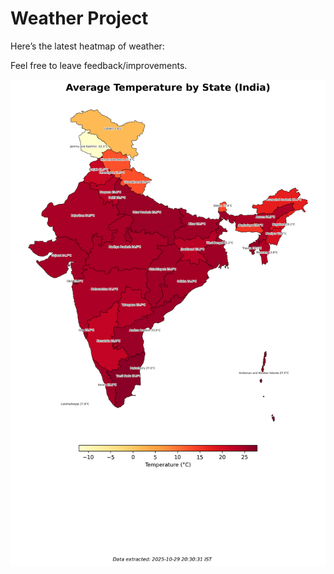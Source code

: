 # Weather Project

Here’s the latest heatmap of weather:

Feel free to leave feedback/improvements.

![India Heatmap](docs/assets/india_heatmap.png?v=022C12)
